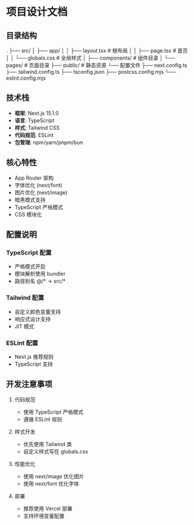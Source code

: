 # 项目设计文档

## 目录结构 

.
├── src/
│ ├── app/
│ │ ├── layout.tsx # 根布局
│ │ ├── page.tsx # 首页
│ │ └── globals.css # 全局样式
│ ├── components/ # 组件目录
│ └── pages/ # 页面目录
├── public/ # 静态资源
└── 配置文件
├── next.config.ts
├── tailwind.config.ts
├── tsconfig.json
├── postcss.config.mjs
└── eslint.config.mjs


## 技术栈

- **框架**: Next.js 15.1.0
- **语言**: TypeScript
- **样式**: Tailwind CSS
- **代码规范**: ESLint
- **包管理**: npm/yarn/pnpm/bun

## 核心特性

- App Router 架构
- 字体优化 (next/font)
- 图片优化 (next/image)
- 暗黑模式支持
- TypeScript 严格模式
- CSS 模块化

## 配置说明

### TypeScript 配置
- 严格模式开启
- 模块解析使用 bundler
- 路径别名 @/* -> src/*

### Tailwind 配置
- 自定义颜色变量支持
- 响应式设计支持
- JIT 模式

### ESLint 配置
- Next.js 推荐规则
- TypeScript 支持

## 开发注意事项

1. 代码规范
   - 使用 TypeScript 严格模式
   - 遵循 ESLint 规则

2. 样式开发
   - 优先使用 Tailwind 类
   - 自定义样式写在 globals.css

3. 性能优化
   - 使用 next/image 优化图片
   - 使用 next/font 优化字体

4. 部署
   - 推荐使用 Vercel 部署
   - 支持环境变量配置